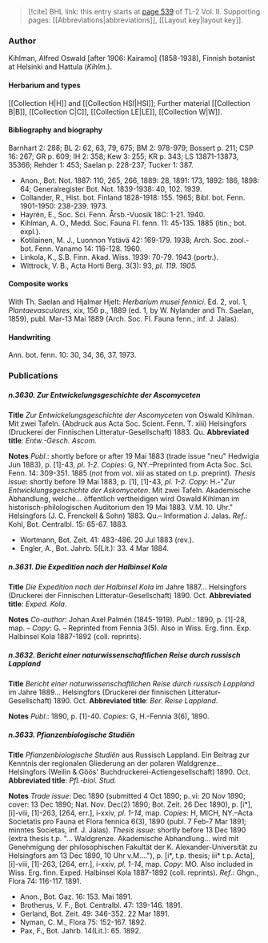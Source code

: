 > [!cite] BHL link: this entry starts at [page 539](https://www.biodiversitylibrary.org/item/103253#page/565/mode/1up) of TL-2 Vol. II.
> Supporting pages: [[Abbreviations|abbreviations]], [[Layout key|layout key]].

### Author

Kihlman, Alfred Oswald \[after 1906: Kairamo\] (1858-1938), Finnish botanist at Helsinki and Hattula (*Kihlm.*).

#### Herbarium and types

[[Collection H|H]] and [[Collection HSI|HSI]]; Further material [[Collection B|B]], [[Collection C|C]], [[Collection LE|LE]], [[Collection W|W]].

#### Bibliography and biography

Barnhart 2: 288; BL 2: 62, 63, 79, 675; BM 2: 978-979; Bossert p. 211; CSP 16: 267; GR p. 609; IH 2: 358; Kew 3: 255; KR p. 343; LS 13871-13873, 35366; Rehder 1: 453; Saelan p. 228-237; Tucker 1: 387.
- Anon., Bot. Not. 1887: 110, 265, 266, 1889: 28, 1891: 173, 1892: 186, 1898: 64; Generalregister Bot. Not. 1839-1938: 40, 102. 1939.
- Collander, R., Hist. bot. Finland 1828-1918: 155. 1965; Bibl. bot. Fenn. 1901-1950: 238-239. 1973.
- Hayrén, E., Soc. Sci. Fenn. Årsb.-Vuosik 18C: 1-21. 1940.
- Kihlman, A. O., Medd. Soc. Fauna Fl. fenn. 11: 45-135. 1885 (itin.; bot. expl.).
- Kotilainen, M. J., Luonnon Ystävä 42: 169-179. 1938; Arch. Soc. zool.-bot. Fenn. Vanamo 14: 116-128. 1960.
- Linkola, K., S.B. Finn. Akad. Wiss. 1939: 70-79. 1943 (portr.).
- Wittrock, V. B., Acta Horti Berg. 3(3): 93, *pl. 119. 1905.*

#### Composite works

With Th. Saelan and Hjalmar Hjelt: *Herbarium musei fennici*. Ed. 2, vol. 1, *Plantaevasculares*, xix, 156 p., 1889 (ed. 1, by W. Nylander and Th. Saelan, 1859), publ. Mar-13 Mai 1889 (Arch. Soc. Fl. Fauna fenn.; inf. J. Jalas).

#### Handwriting

Ann. bot. fenn. 10: 30, 34, 36, 37. 1973.

### Publications

##### n.3630. Zur Entwickelungsgeschichte der Ascomyceten

**Title**
*Zur Entwickelungsgeschichte der Ascomyceten* von Oswald Kihlman. Mit zwei Tafeln. (Abdruck aus Acta Soc. Scient. Fenn. T. xiii) Helsingfors (Druckerei der Finnischen Litteratur-Gesellschaft) 1883. Qu.
**Abbreviated title**: *Entw.-Gesch. Ascom.*

**Notes**
*Publ*.: shortly before or after 19 Mai 1883 (trade issue "neu" Hedwigia Jun 1883), p. \[1\]-43, *pl. 1-2. Copies*: G, NY.–Preprinted from Acta Soc. Sci. Fenn. 14: 309-351. 1885 (*not* from vol. xiii as stated on t.p. preprint).
*Thesis issue*: shortly before 19 Mai 1883, p. \[1\], \[1\]-43, *pl. 1-2.* *Copy*: H.-"*Zur Entwicklungsgeschichte der Askomyceten*. Mit zwei Tafeln. Akademische Abhandlung, welche... öffentlich vertheidigen wird Oswald Kihlman im historisch-philologischen Auditorium den 19 Mai 1883. V.M. 10. Uhr." Helsingfors (J. C. Frenckell & Sohn) 1883. Qu.– Information J. Jalas.
*Ref*.: Kohl, Bot. Centralbl. 15: 65-67. 1883.
- Wortmann, Bot. Zeit. 41: 483-486. 20 Jul 1883 (rev.).
- Engler, A., Bot. Jahrb. 5(Lit.): 33. 4 Mar 1884.

##### n.3631. Die Expedition nach der Halbinsel Kola

**Title**
*Die Expedition nach der Halbinsel Kola* im Jahre 1887... Helsingfors (Druckerei der Finnischen Litteratur-Gesellschaft) 1890. Oct.
**Abbreviated title**: *Exped. Kola*.

**Notes**
*Co-author*: Johan Axel Palmén (1845-1919).
*Publ*.: 1890, p. \[1\]-28, map. – *Copy*: G. – Reprinted from Fennia 3(5). Also in Wiss. Erg. finn. Exp. Halbinsel Kola 1887-1892 (coll. reprints).

##### n.3632. Bericht einer naturwissenschaftlichen Reise durch russisch Lappland

**Title**
*Bericht einer naturwissenschaftlichen Reise durch russisch Lappland* im Jahre 1889... Helsingfors (Druckerei der finnischen Litteratur-Gesellschaft) 1890. Oct.
**Abbreviated title**: *Ber. Reise Lappland*.

**Notes**
*Publ*.: 1890, p. \[1\]-40. *Copies*: G, H.-Fennia 3(6), 1890.

##### n.3633. Pfianzenbiologische Studiën

**Title**
*Pfianzenbiologische Studiën* aus Russisch Lappland. Ein Beitrag zur Kenntnis der regionalen Gliederung an der polaren Waldgrenze... Helsingfors (Weilin & Göös' Buchdruckerei-Actiengesellschaft) 1890. Oct.
**Abbreviated title**: *Pfl.-biol. Stud.*

**Notes**
*Trade issue*: Dec 1890 (submitted 4 Oct 1890; p. vi: 20 Nov 1890; cover: 13 Dec 1890; Nat. Nov. Dec(2) 1890; Bot. Zeit. 26 Dec 1890), p. \[i\*\], \[i\]-viii, \[1\]-263, \[264, err.\], i-xxiv, *pl. 1-14*, map. *Copies*: H, MICH, NY.–Acta Societatis pro Fauna et Flora fennica 6(3), 1890 (publ. 7 Feb-7 Mar 1891; minntes Societas, inf. J. Jalas).
*Thesis issue*: shortly before 13 Dec 1890 (extra thesis t.p. "... Waldgrenze. Akademische Abhandlung... wird mit Genehmigung der philosophischen Fakultät der K. Alexander-Universität zu Helsingfors am 13 Dec 1890, 10 Uhr v.M...."), p. \[i\*, t.p. thesis; iii\* t.p. Acta\], \[i\]-viii, \[1\]-263, \[264, err.\], i-xxiv, *pl. 1-14*, map. *Copy*: MO.
Also included in Wiss. Erg. finn. Exped. Halbinsel Kola 1887-1892 (coll. reprints).
*Ref*.: Ghgn., Flora 74: 116-117. 1891.
- Anon., Bot. Gaz. 16: 153. Mai 1891.
- Brotherus, V. F., Bot. Centralbl. 47: 139-146. 1891.
- Gerland, Bot. Zeit. 49: 346-352. 22 Mar 1891.
- Nyman, C. M., Flora 75: 152-167. 1892.
- Pax, F., Bot. Jahrb. 14(Lit.): 65. 1892.

